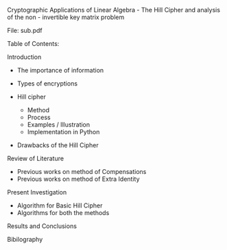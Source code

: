 Cryptographic Applications of Linear Algebra - The Hill Cipher and analysis of the non - invertible key matrix problem

File: sub.pdf

Table of Contents:

Introduction

-   The importance of information
-   Types of encryptions
-   Hill cipher

    -   Method
    -   Process
    -   Examples / Illustration
    -   Implementation in Python
-   Drawbacks of the Hill Cipher

Review of Literature

-   Previous works on method of Compensations
-   Previous works on method of Extra Identity

Present Investigation

-   Algorithm for Basic Hill Cipher
-   Algorithms for both the methods

Results and Conclusions

Bibilography
